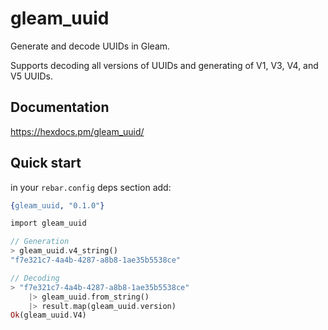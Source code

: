 # gleam_uuid

Generate and decode UUIDs in Gleam.

Supports decoding all versions of UUIDs and generating of V1, V3, V4, and V5 UUIDs.

## Documentation
https://hexdocs.pm/gleam_uuid/

## Quick start

in your `rebar.config` deps section add:
```erlang
{gleam_uuid, "0.1.0"}
```

```rust
import gleam_uuid

// Generation
> gleam_uuid.v4_string()
"f7e321c7-4a4b-4287-a8b8-1ae35b5538ce"

// Decoding
> "f7e321c7-4a4b-4287-a8b8-1ae35b5538ce"
    |> gleam_uuid.from_string()
    |> result.map(gleam_uuid.version)
Ok(gleam_uuid.V4)
```
